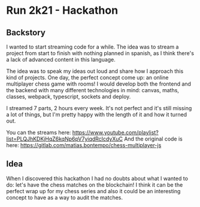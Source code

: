 # Run 2k21 - Hackathon

## Backstory
I wanted to start streaming code for a while. The idea was to stream a project from start to finish with nothing planned in spanish, as I think there's a lack of advanced content in this language.

The idea was to speak my ideas out loud and share how I approach this kind of projects. One day, the perfect concept come up: an online multiplayer chess game with rooms! I would develop both the frontend and the backend with many different technologies in mind: canvas, maths, classes, webpack, typescript, sockets and deploy.

I streamed 7 parts, 2 hours every week. It's not perfect and it's still missing a lot of things, but I'm pretty happy with the length of it and how it turned out.

You can the streams here: https://www.youtube.com/playlist?list=PLQJhKDKjHqZ6kqNp6pV7yiqdRcIcdyXuC
And the original code is here: https://gitlab.com/matias.bontempo/chess-multiplayer-js

## Idea
When I discovered this hackathon I had no doubts about what I wanted to do: let's have the chess matches on the blockchain! I think it can be the perfect wrap up for my chess series and also it could be an interesting concept to have as a way to audit the matches.
